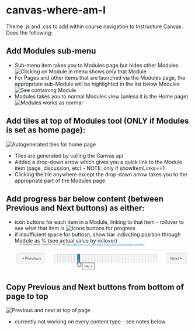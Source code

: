# canvas-where-am-I
Theme .js and .css to add within course navigation to Instructure Canvas. Does the following:

## Add Modules sub-menu
* Sub-menu item takes you to Modules page but hides other Modules
![Clicking on Module in menu shows only that Module](https://github.com/msdlt/canvas-where-am-I/blob/master/readme-images/sub-menu-shows-only-selected-module.png)
* For Pages and other items that are launched via the Modules page, the appropriate sub-Module will be highlighted in the list below Modules
![See containing Module](https://github.com/msdlt/canvas-where-am-I/blob/master/readme-images/sub-menu-shows-module-containing-page.png)
* Modules takes you to normal Modules view (unless it is the Home page)
![Modules works as normal](https://github.com/msdlt/canvas-where-am-I/blob/master/readme-images/modules-shows-normal-modules.png)

## Add tiles at top of Modules tool (ONLY if Modules is set as home page):
![Autogenerated tiles for home page](https://github.com/msdlt/canvas-where-am-I/blob/master/readme-images/autogenerated-module-tiles-and-navigation.png)
* Tiles are generated by calling the Canvas api
* Added a drop-down arrow which gives you a quick link to the Module item (page, discussion, etc) - NOTE: only if showItemLinks==1
* Clicking the tile anywhere except the drop-down arrow takes you to the appropriate part of the Modules page

## Add progress bar below content (between Previous and Next buttons) as either:
* icon buttons for each item in a Module, linking to that item - rollover to see what that item is
![Icons buttons for progress](https://github.com/msdlt/canvas-where-am-I/blob/master/readme-images/autogenerated-progress-buttons.png)
* if insufficient space for buttosn, show bar indivcting position through Module as % (see actual value by rollover)
![Bar for progress](https://github.com/msdlt/canvas-where-am-I/blob/master/readme-images/autogenerated-progress-bar.png)

## Copy Previous and Next buttons from bottom of page to top
![Previous and next at top of page](https://github.com/msdlt/canvas-where-am-I/blob/master/readme-images/previous-and-next-buttons-at-top-of-page.png)
* currently not working on every content type - see notes below
